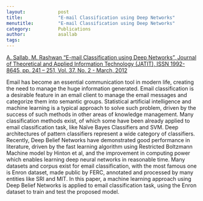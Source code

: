 ```yaml
---
layout:            post
title:             "E-mail Classification using Deep Networks"
menutitle:         "E-mail Classification using Deep Networks"
category:          Publications
author:            asallab
tags:              
---
```


[A. Sallab, M. Rashwan “E-mail Classification using Deep Networks”, Journal of
Theoretical and Applied Information Technology (JATIT), ISSN 1992-8645, pp. 241 –
251, Vol. 37. No. 2 - March, 2012](http://www.jatit.org/volumes/Vol37No2/12Vol37No2.pdf)


Email has become an essential communication tool in modern life, creating the need to manage the huge
information generated. Email classification is a desirable feature in an email client to manage the email
messages and categorize them into semantic groups. Statistical artificial intelligence and machine learning
is a typical approach to solve such problem, driven by the success of such methods in other areas of
knowledge management. Many classification methods exist, of which some have been already applied to
email classification task, like Naïve Bayes Classifiers and SVM. Deep architectures of pattern classifiers
represent a wide category of classifiers. Recently, Deep Belief Networks have demonstrated good
performance in literature, driven by the fast learning algorithm using Restricted Boltzmann Machine model
by Hinton et al, and the improvement in computing power which enables learning deep neural networks in
reasonable time. Many datasets and corpus exist for email classification, with the most famous one is Enron
dataset, made public by FERC, annotated and processed by many entities like SRI and MIT. In this paper, a
machine learning approach using Deep Belief Networks is applied to email classification task, using the
Enron dataset to train and test the proposed model. 
